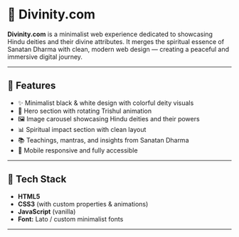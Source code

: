 # 🌺 Divinity.com

**Divinity.com** is a minimalist web experience dedicated to showcasing Hindu deities and their divine attributes. It merges the spiritual essence of Sanatan Dharma with clean, modern web design — creating a peaceful and immersive digital journey.

---

## 🌟 Features

- ✨ Minimalist black & white design with colorful deity visuals
- 🔱 Hero section with rotating Trishul animation
- 🖼️ Image carousel showcasing Hindu deities and their powers
- 📊 Spiritual impact section with clean layout
- 📚 Teachings, mantras, and insights from Sanatan Dharma
- 🌙 Mobile responsive and fully accessible

---

## 🔧 Tech Stack

- **HTML5**
- **CSS3** (with custom properties & animations)
- **JavaScript** (vanilla)
- **Font:** Lato / custom minimalist fonts

---
